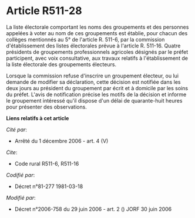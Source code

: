 # Article R511-28

La liste électorale comportant les noms des groupements et des personnes appelées à voter au nom de ces groupements est
établie, pour chacun des collèges mentionnés au 5° de l'article R. 511-6, par la commission d'établissement des listes
électorales prévue à l'article R. 511-16. Quatre présidents de groupements professionnels agricoles désignés par le préfet
participent, avec voix consultative, aux travaux relatifs à l'établissement de la liste électorale des groupements électeurs.

Lorsque la commission refuse d'inscrire un groupement électeur, ou lui demande de modifier sa déclaration, cette décision est
notifiée dans les deux jours au président du groupement par écrit et à domicile par les soins du préfet. L'avis de
notification précise les motifs de la décision et informe le groupement intéressé qu'il dispose d'un délai de quarante-huit
heures pour présenter des observations.

**Liens relatifs à cet article**

_Cité par_:

  - Arrêté du 1 décembre 2006 - art. 4 (V)

_Cite_:

  - Code rural R511-6, R511-16

_Codifié par_:

  - Décret n°81-277 1981-03-18

_Modifié par_:

  - Décret n°2006-758 du 29 juin 2006 - art. 2 () JORF 30 juin 2006
